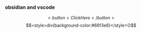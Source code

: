 ### obsidian and vscode
$$<button>Click Here</button>{}$$
$$<style>div{background-color:#66f3e6}</style>{}$$
